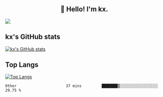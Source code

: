 <h2 align="center">👋 Hello! I'm kx.</h2>

<img align="center" src="https://github.com/kxshu/kxshu/actions/workflows/blank.yml/badge.svg" />

<!--
**kxshu/kxshu** is a ✨ _special_ ✨ repository because its `README.md` (this file) appears on your GitHub profile.

Here are some ideas to get you started:

- 🔭 I’m currently working on ...
- 🌱 I’m currently learning ...
- 👯 I’m looking to collaborate on ...
- 🤔 I’m looking for help with ...
- 💬 Ask me about ...
- 📫 How to reach me: ...
- 😄 Pronouns: ...
- ⚡ Fun fact: ...
-->


## kx's GitHub stats

[![kx's GitHub stats](https://github-readme-stats.vercel.app/api?username=kxshu&show_icons=true)](https://github.com/kxshu/kxshu)

## Top Langs

[![Top Langs](https://github-readme-stats.vercel.app/api/top-langs/?username=kxshu&layout=compact)](https://github.com/kxshu/kxshu)




<!--START_SECTION:waka-->

```text
Other                      37 mins         ███████▒░░░░░░░░░░░░░░░░░   29.75 %
```

<!--END_SECTION:waka-->
